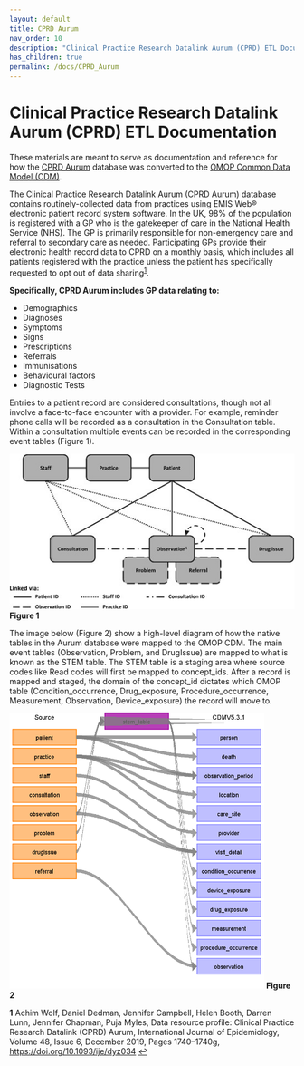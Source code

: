 ```yaml
---
layout: default
title: CPRD Aurum
nav_order: 10
description: "Clinical Practice Research Datalink Aurum (CPRD) ETL Documentation"
has_children: true
permalink: /docs/CPRD_Aurum
---
```


# Clinical Practice Research Datalink Aurum (CPRD) ETL Documentation

These materials are meant to serve as documentation and reference for how the [CPRD Aurum](https://www.cprd.com/primary-care) database was converted to the [OMOP Common Data Model (CDM)](https://ohdsi.github.io/CommonDataModel/). 

The Clinical Practice Research Datalink Aurum (CPRD Aurum) database contains routinely-collected data from practices using EMIS Web® electronic patient record system software.  In the UK, 98% of the population is registered with a GP who is the gatekeeper of care in the National Health Service (NHS). The GP is primarily responsible for non-emergency care and referral to secondary care as needed. Participating GPs provide their electronic health record data to CPRD on a monthly basis, which includes all patients registered with the practice unless the patient has specifically requested to opt out of data sharing<sup id="cprd1">[1](#f1)</sup>.

**Specifically, CPRD Aurum includes GP data relating to:**

* Demographics
* Diagnoses
* Symptoms
* Signs
* Prescriptions
* Referrals
* Immunisations
* Behavioural factors
* Diagnostic Tests

Entries to a patient record are considered consultations, though not all involve a face-to-face encounter with a provider. For example, reminder phone calls will be recorded as a consultation in the Consultation table. Within a consultation multiple events can be recorded in the corresponding event tables (Figure 1).

![](images/native_data_tables.jpeg)
**Figure 1**

The image below (Figure 2) show a high-level diagram of how the native tables in the Aurum database were mapped to the OMOP CDM. The main event tables (Observation, Problem, and DrugIssue) are mapped to what is known as the STEM table. The STEM table is a staging area where source codes like Read codes will first be mapped to concept_ids. After a record is mapped and staged, the domain of the concept_id dictates which OMOP table (Condition_occurrence, Drug_exposure, Procedure_occurrence, Measurement, Observation, Device_exposure) the record will move to.  

![](images/Aurum_to_cdm.png) 
**Figure 2**

<b id="f1">1</b> Achim Wolf, Daniel Dedman, Jennifer Campbell, Helen Booth, Darren Lunn, Jennifer Chapman, Puja Myles, Data resource profile: Clinical Practice Research Datalink (CPRD) Aurum, International Journal of Epidemiology, Volume 48, Issue 6, December 2019, Pages 1740–1740g, https://doi.org/10.1093/ije/dyz034 [↩](#cprd1)

